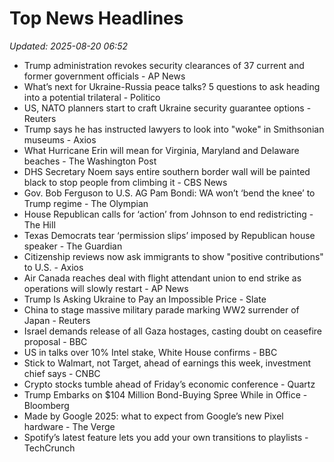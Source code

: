 # Top News Headlines

_Updated: 2025-08-20 06:52_

- Trump administration revokes security clearances of 37 current and former government officials - AP News
- What’s next for Ukraine-Russia peace talks? 5 questions to ask heading into a potential trilateral - Politico
- US, NATO planners start to craft Ukraine security guarantee options - Reuters
- Trump says he has instructed lawyers to look into "woke" in Smithsonian museums - Axios
- What Hurricane Erin will mean for Virginia, Maryland and Delaware beaches - The Washington Post
- DHS Secretary Noem says entire southern border wall will be painted black to stop people from climbing it - CBS News
- Gov. Bob Ferguson to U.S. AG Pam Bondi: WA won’t ‘bend the knee’ to Trump regime - The Olympian
- House Republican calls for ‘action’ from Johnson to end redistricting - The Hill
- Texas Democrats tear ‘permission slips’ imposed by Republican house speaker - The Guardian
- Citizenship reviews now ask immigrants to show "positive contributions" to U.S. - Axios
- Air Canada reaches deal with flight attendant union to end strike as operations will slowly restart - AP News
- Trump Is Asking Ukraine to Pay an Impossible Price - Slate
- China to stage massive military parade marking WW2 surrender of Japan - Reuters
- Israel demands release of all Gaza hostages, casting doubt on ceasefire proposal - BBC
- US in talks over 10% Intel stake, White House confirms - BBC
- Stick to Walmart, not Target, ahead of earnings this week, investment chief says - CNBC
- Crypto stocks tumble ahead of Friday’s economic conference - Quartz
- Trump Embarks on $104 Million Bond-Buying Spree While in Office - Bloomberg
- Made by Google 2025: what to expect from Google’s new Pixel hardware - The Verge
- Spotify’s latest feature lets you add your own transitions to playlists - TechCrunch
